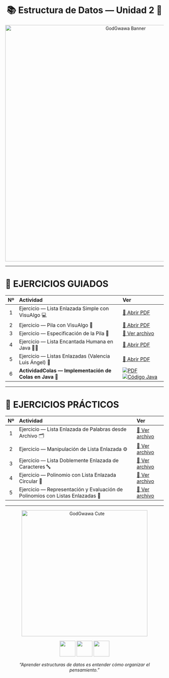<h1 align="center">📚 Estructura de Datos — Unidad 2 🧠</h1>

<p align="center">
  <img src="https://i.pinimg.com/originals/90/e4/38/90e43809faf2f2a5f35f0b4fc858c8be.jpg" width="750" alt="GodGwawa Banner">
</p>

---

# 📘 EJERCICIOS GUIADOS

| Nº | Actividad | Ver |
|:--:|:-----------|:----|
| 1 | Ejercicio — Lista Enlazada Simple con VisuAlgo 💻 | [📄 Abrir PDF](./Ejercicio1-ListaEnlazada.pdf) |
| 2 | Ejercicio — Pila con VisuAlgo 🔁 | [📄 Abrir PDF](./Ejercicio2-Pila.pdf) |
| 3 | Ejercicio — Especificación de la Pila 🧾 | [📘 Ver archivo](./especificacion%20de%20pilas) |
| 4 | Ejercicio — Lista Encantada Humana en Java 👩‍💻 | [📄 Abrir PDF](./Ejercicio3-EspecificacionPila.pdf) |
| 5 | Ejercicio — Listas Enlazadas (Valencia Luis Ángel) 🔗 | [📄 Abrir PDF](./Valencia%20jantes%20luis%20angel%20listas%20enlazadas.pdf) |
| 6 | **ActividadColas — Implementación de Colas en Java 🧵** | [![PDF](https://img.shields.io/badge/📘%20Ver%20PDF-FFB300?style=for-the-badge)](./ActividadColas.pdf) [![Código Java](https://img.shields.io/badge/💻%20Ver%20Código-0078D7?style=for-the-badge)](./ActividadCola.java) |

---

# 🧩 EJERCICIOS PRÁCTICOS

| Nº | Actividad | Ver |
|:--:|:-----------|:----|
| 1 | Ejercicio — Lista Enlazada de Palabras desde Archivo 🗂️ | [📘 Ver archivo](./Ejercicio-ListaEnlazada-Palabras.md) |
| 2 | Ejercicio — Manipulación de Lista Enlazada ⚙️ | [📘 Ver archivo](./Ejercicio%20Manipulaci%C3%B3n%20de%20Lista%20Enlazada) |
| 3 | Ejercicio — Lista Doblemente Enlazada de Caracteres 🔤 | [📘 Ver archivo](./Lista%20Doblemente%20Enlazada%20de%20Caracteres) |
| 4 | Ejercicio — Polinomio con Lista Enlazada Circular 🔁 | [📘 Ver archivo](./Polinomio%20con%20Lista%20Enlazada%20Circular) |
| 5 | Ejercicio — Representación y Evaluación de Polinomios con Listas Enlazadas 🧮 | [📘 Ver archivo](./Representacion-Evaluacion-Polinomios-ListasEnlazadas.md) |

---

<p align="center">
  <img src="https://i.pinimg.com/originals/8b/ba/6a/8bba6ae02f9725b4889252f6ecf8a1ab.jpg" width="400" alt="GodGwawa Cute">
</p>

<p align="center">
  <img src="https://cdn-icons-png.flaticon.com/512/3062/3062634.png" width="50">
  <img src="https://cdn-icons-png.flaticon.com/512/1998/1998577.png" width="50">
  <img src="https://cdn-icons-png.flaticon.com/512/3199/3199873.png" width="50">
</p>

<p align="center">
  <em>“Aprender estructuras de datos es entender cómo organizar el pensamiento.”</em>
</p>
